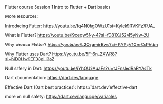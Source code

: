 Flutter course
Session 1
Intro to Flutter + Dart basics

More resources:

  Introducing Futter:
  https://youtu.be/fq4N0hgOWzU?si=KyIek9RVKFz7PJA_

  What is Flutter?
  https://youtu.be/I9ceqw5Ny-4?si=fC81XJ52M5yNw-2U

  Why choose Flutter?
  https://youtu.be/L2OsgmirBwo?si=KYPqV1GnrCsPhtbn

  Why Flutter uses Dart?
  https://youtu.be/5F-6n_2XWR8?si=hiDOHw9EFB3pH3aZ

  Null safery in Dart:
  https://youtu.be/iYhOU9AuaFs?si=tJFnsIedRaRYAdTk

  Dart documentation:
  https://dart.dev/language

  Effective Dart (Dart best practices):
  https://dart.dev/effective-dart
  
  more on null safety:
  https://dart.dev/language/variables

  
